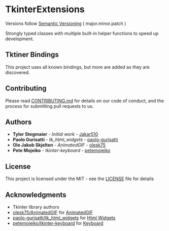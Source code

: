 # TkinterExtensions

Versions follow [Semantic Versioning](https://semver.org/) ( major.minor.patch )

Strongly typed classes with multiple built-in helper functions to speed up development.

## Tktiner Bindings

This project uses all known bindings, but more are added as they are discovered. 

## Contributing

Please read [CONTRIBUTING.md](.github/CONTRIBUTING.md) for details on our code of conduct, and the process for submitting pull requests to us.

## Authors

* **Tyler Stegmaier** - *Initial work* - [Jakar510](https://github.com/Jakar510)
* **Paolo Gurisatti** - *tk_html_widgets* - [paolo-gurisatti](https://github.com/paolo-gurisatti)
* **Ole Jakob Skjelten** - *AnimatedGIF* - [olesk75](https://github.com/olesk75)
* **Pete Mojeiko** - *tkinter-keyboard* - [petemojeiko](https://github.com/petemojeiko)

## License

This project is licensed under the MIT - see the [LICENSE](LICENSE.md) file for details

## Acknowledgments

* Tkinter library authors
* [olesk75/AnimatedGIF](https://github.com/olesk75/AnimatedGIF) for [AnimatedGIF](PythonExtensions/tk/CustomWidgets/AnimatedGIF.py)
* [paolo-gurisatti/tk_html_widgets](https://github.com/paolo-gurisatti/tk_html_widgets) for [Html Widgets](PythonExtensions/tk/CustomWidgets/HTML.py)
* [petemojeiko/tkinter-keyboard](https://github.com/petemojeiko/tkinter-keyboard) for [Keyboard](PythonExtensions/tk/CustomWidgets/KeyBoard.py)

